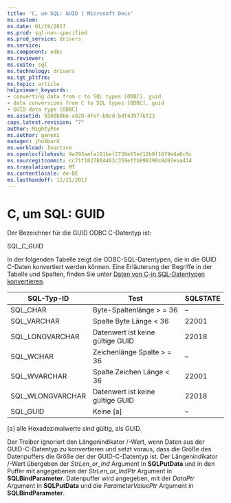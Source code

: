 ```yaml
---
title: 'C, um SQL: GUID | Microsoft Docs'
ms.custom: 
ms.date: 01/19/2017
ms.prod: sql-non-specified
ms.prod_service: drivers
ms.service: 
ms.component: odbc
ms.reviewer: 
ms.suite: sql
ms.technology: drivers
ms.tgt_pltfrm: 
ms.topic: article
helpviewer_keywords:
- converting data from c to SQL types [ODBC], guid
- data conversions from C to SQL types [ODBC], guid
- GUID data type [ODBC]
ms.assetid: 9168b0b6-a828-4fef-b8cd-bdf439776f23
caps.latest.revision: "7"
author: MightyPen
ms.author: genemi
manager: jhubbard
ms.workload: Inactive
ms.openlocfilehash: 9a393aefa101bef2738e15ed12b0f1679e4a6c9c
ms.sourcegitcommit: cc71f1027884462c359effb898390c8d97eaa414
ms.translationtype: MT
ms.contentlocale: de-DE
ms.lasthandoff: 12/21/2017
---
```

# <a name="c-to-sql-guid"></a>C, um SQL: GUID
Der Bezeichner für die GUID ODBC C-Datentyp ist:  
  
 SQL_C_GUID  
  
 In der folgenden Tabelle zeigt die ODBC-SQL-Datentypen, die in die GUID C-Daten konvertiert werden können. Eine Erläuterung der Begriffe in der Tabelle und Spalten, finden Sie unter [Daten von C-in SQL-Datentypen konvertieren](../../../odbc/reference/appendixes/converting-data-from-c-to-sql-data-types.md).  
  
|SQL-Typ-ID|Test|SQLSTATE|  
|-------------------------|----------|--------------|  
|SQL_CHAR|Byte-Spaltenlänge > = 36|–|  
|SQL_VARCHAR|Spalte Byte Länge < 36|22001|  
|SQL_LONGVARCHAR|Datenwert ist keine gültige GUID|22018|  
|SQL_WCHAR|Zeichenlänge Spalte > = 36|–|  
|SQL_WVARCHAR|Spalte Zeichen Länge < 36|22001|  
|SQL_WLONGVARCHAR|Datenwert ist keine gültige GUID|22018|  
|SQL_GUID|Keine [a]|–|  
  
 [a] alle Hexadezimalwerte sind gültig, als GUID.  
  
 Der Treiber ignoriert den Längenindikator /-Wert, wenn Daten aus der GUID-C-Datentyp zu konvertieren und setzt voraus, dass die Größe des Datenpuffers die Größe der der GUID-C-Datentyp ist. Der Längenindikator /-Wert übergeben der *StrLen_or_Ind* Argument in **SQLPutData** und in den Puffer mit angegebenen der *StrLen_or_IndPtr* Argument in **SQLBindParameter**. Datenpuffer wird angegeben, mit der *DataPtr* Argument in **SQLPutData** und die *ParameterValuePtr* Argument in **SQLBindParameter**.
